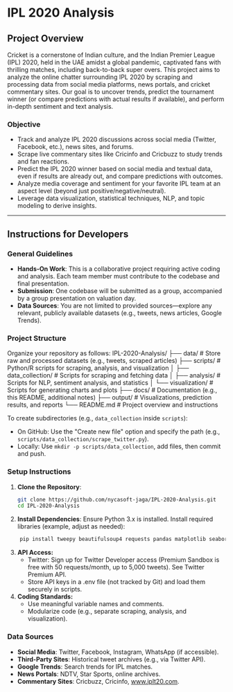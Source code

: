 # IPL 2020 Analysis

## Project Overview

Cricket is a cornerstone of Indian culture, and the Indian Premier League (IPL) 2020, held in the UAE amidst a global pandemic, captivated fans with thrilling matches, including back-to-back super overs. This project aims to analyze the online chatter surrounding IPL 2020 by scraping and processing data from social media platforms, news portals, and cricket commentary sites. Our goal is to uncover trends, predict the tournament winner (or compare predictions with actual results if available), and perform in-depth sentiment and text analysis.

### Objective
- Track and analyze IPL 2020 discussions across social media (Twitter, Facebook, etc.), news sites, and forums.
- Scrape live commentary sites like Cricinfo and Cricbuzz to study trends and fan reactions.
- Predict the IPL 2020 winner based on social media and textual data, even if results are already out, and compare predictions with outcomes.
- Analyze media coverage and sentiment for your favorite IPL team at an aspect level (beyond just positive/negative/neutral).
- Leverage data visualization, statistical techniques, NLP, and topic modeling to derive insights.

---

## Instructions for Developers

### General Guidelines
- **Hands-On Work**: This is a collaborative project requiring active coding and analysis. Each team member must contribute to the codebase and final presentation.
- **Submission**: One codebase will be submitted as a group, accompanied by a group presentation on valuation day.
- **Data Sources**: You are not limited to provided sources—explore any relevant, publicly available datasets (e.g., tweets, news articles, Google Trends).

### Project Structure
Organize your repository as follows:
  IPL-2020-Analysis/
  ├── data/                  # Store raw and processed datasets (e.g., tweets, scraped articles)
  ├── scripts/              # Python/R scripts for scraping, analysis, and visualization
  │   ├── data_collection/  # Scripts for scraping and fetching data
  │   ├── analysis/         # Scripts for NLP, sentiment analysis, and statistics
  │   └── visualization/    # Scripts for generating charts and plots
  ├── docs/                 # Documentation (e.g., this README, additional notes)
  ├── output/               # Visualizations, prediction results, and reports
  └── README.md             # Project overview and instructions

To create subdirectories (e.g., `data_collection` inside `scripts`):
- On GitHub: Use the "Create new file" option and specify the path (e.g., `scripts/data_collection/scrape_twitter.py`).
- Locally: Use `mkdir -p scripts/data_collection`, add files, then commit and push.

### Setup Instructions
1. **Clone the Repository**:
   ```bash
   git clone https://github.com/nycasoft-jaga/IPL-2020-Analysis.git
   cd IPL-2020-Analysis
   
2. **Install Dependencies**:
Ensure Python 3.x is installed.
Install required libraries (example, adjust as needed):
  ```bash
      pip install tweepy beautifulsoup4 requests pandas matplotlib seaborn nltk scikit-learn
  ```
3. **API Access:**
    - Twitter: Sign up for Twitter Developer access (Premium Sandbox is free with 50 requests/month, up to 5,000 tweets). See Twitter Premium API.
    - Store API keys in a .env file (not tracked by Git) and load them securely in scripts.
4. **Coding Standards:**
    - Use meaningful variable names and comments.
    - Modularize code (e.g., separate scraping, analysis, and visualization).

### Data Sources
- **Social Media**: Twitter, Facebook, Instagram, WhatsApp (if accessible).
- **Third-Party Sites**: Historical tweet archives (e.g., via Twitter API).
- **Google Trends**: Search trends for IPL matches.
- **News Portals**: NDTV, Star Sports, online archives.
- **Commentary Sites**: Cricbuzz, Cricinfo, www.iplt20.com.
